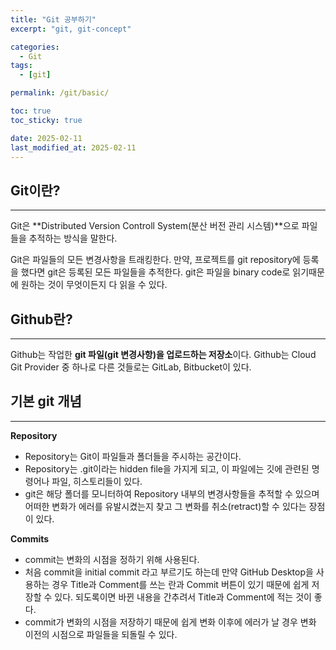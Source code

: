 ```yaml
---
title: "Git 공부하기"
excerpt: "git, git-concept"

categories:
  - Git
tags:
  - [git]

permalink: /git/basic/

toc: true
toc_sticky: true

date: 2025-02-11
last_modified_at: 2025-02-11
---
```


## Git이란?
---------

Git은 **Distributed Version Controll System(분산 버전 관리 시스템)**으로 파일들을 추적하는 방식을 말한다.

Git은 파일들의 모든 변경사항을 트래킹한다. 만약, 프로젝트를 git repository에 등록을 했다면 git은 등록된 모든 파일들을 추적한다. git은 파일을 binary code로 읽기때문에 원하는 것이 무엇이든지 다 읽을 수 있다.

## Github란?
---------

Github는 작업한 **git 파일(git 변경사항)을 업로드하는 저장소**이다. Github는 Cloud Git Provider 중 하나로 다른 것들로는 GitLab, Bitbucket이 있다.

## 기본 git 개념
---------

**Repository**<br>
- Repository는 Git이 파일들과 폴더들을 주시하는 공간이다.
- Repository는 .git이라는 hidden file을 가지게 되고, 이 파일에는 깃에 관련된 명령어나 파일, 히스토리들이 있다.
- git은 해당 폴더를 모니터하여 Repository 내부의 변경사항들을 추적할 수 있으며 어떠한 변화가 에러를 유발시켰는지 찾고 그 변화를 취소(retract)할 수 있다는 장점이 있다.

**Commits**<br>
- commit는 변화의 시점을 정하기 위해 사용된다.
- 처음 commit을 initial commit 라고 부르기도 하는데 만약 GitHub Desktop을 사용하는 경우 Title과 Comment를 쓰는 란과 Commit 버튼이 있기 때문에 쉽게 저장할 수 있다. 되도록이면 바뀐 내용을 간추려서 Title과 Comment에 적는 것이 좋다.
- commit가 변화의 시점을 저장하기 때문에 쉽게 변화 이후에 에러가 날 경우 변화 이전의 시점으로 파일들을 되돌릴 수 있다.

